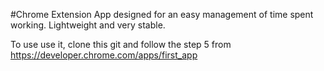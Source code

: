 #Chrome Extension App designed for an easy management of time spent
working. Lightweight and very stable.

To use use it, clone this git and follow the step 5 from
https://developer.chrome.com/apps/first_app
